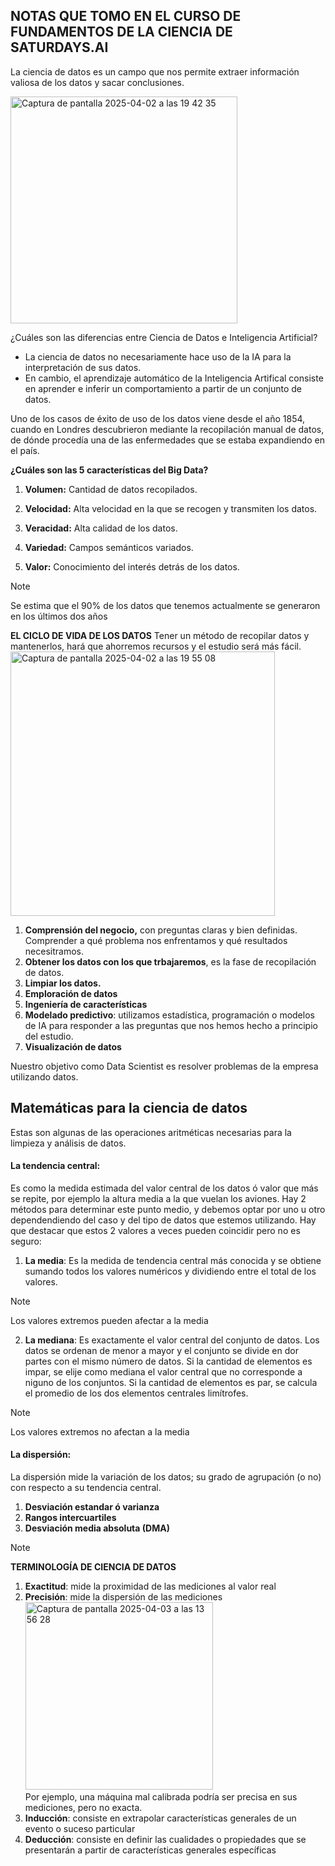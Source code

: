 ## NOTAS QUE TOMO EN EL CURSO DE FUNDAMENTOS DE LA CIENCIA DE SATURDAYS.AI

La ciencia de datos es un campo que nos permite extraer información valiosa de los datos y sacar conclusiones.

<img width="363" alt="Captura de pantalla 2025-04-02 a las 19 42 35" src="https://github.com/user-attachments/assets/31492598-befb-4064-b240-8dc8f247bada" />

¿Cuáles son las diferencias entre Ciencia de Datos e Inteligencia Artificial?
- La ciencia de datos no necesariamente hace uso de la IA para la interpretación de sus datos.
- En cambio, el aprendizaje automático de la Inteligencia Artifical consiste en aprender e inferir un comportamiento a partir de un conjunto de datos.

Uno de los casos de éxito de uso de los datos viene desde el año 1854, cuando en Londres descubrieron mediante la recopilación manual de datos, de dónde procedía una de las enfermedades que se estaba expandiendo en el país.

**¿Cuáles son las 5 características del Big Data?** <br>
1. **Volumen:** Cantidad de datos recopilados.

2. **Velocidad:** Alta velocidad en la que se recogen y transmiten los datos.

3. **Veracidad:** Alta calidad de los datos.

4. **Variedad:** Campos semánticos variados.

5. **Valor:** Conocimiento del interés detrás de los datos.

> [!NOTE]
>
> Se estima que el 90% de los datos que tenemos actualmente se generaron en los últimos dos años

**EL CICLO DE VIDA DE LOS DATOS**
Tener un método de recopilar datos y mantenerlos, hará que ahorremos recursos y el estudio será más fácil.
<img width="423" alt="Captura de pantalla 2025-04-02 a las 19 55 08" src="https://github.com/user-attachments/assets/a8b918db-caf7-4be2-9076-09aaf7edef10" />
1. **Comprensión del negocio,** con preguntas claras y bien definidas. Comprender a qué problema nos enfrentamos y qué resultados necesitramos.
2. **Obtener los datos con los que trbajaremos**, es la fase de recopilación de datos.
3. **Limpiar los datos.**
4. **Emploración de datos**
5. **Ingeniería de características**
6. **Modelado predictivo**: utilizamos estadística, programación o modelos de IA para responder a las preguntas que nos hemos hecho a principio del estudio.
7. **Visualización de datos**

Nuestro objetivo como Data Scientist es resolver problemas de la empresa utilizando datos.

## Matemáticas para la ciencia de datos
Estas son algunas de las operaciones aritméticas necesarias para la limpieza y análisis de datos.

#### La tendencia central:
Es como la medida estimada del valor central de los datos ó valor que más se repite, por ejemplo la altura media a la que vuelan los aviones. Hay 2 métodos para determinar este punto medio, y debemos optar por uno u otro dependendiendo del caso y del tipo de datos que estemos utilizando. Hay que destacar que estos 2 valores a veces pueden coincidir pero no es seguro:
1. **La media**: Es la medida de tendencia central más conocida y se obtiene sumando todos los valores numéricos y dividiendo entre el total de los valores.

> [!NOTE]
>
> Los valores extremos pueden afectar a la media

2. **La mediana**: Es exactamente el valor central del conjunto de datos. Los datos se ordenan de menor a mayor y el conjunto se divide en dor partes con el mismo número de datos. Si la cantidad de elementos es impar, se elije como mediana el valor central que no corresponde a niguno de los conjuntos. Si la cantidad de elementos es par, se calcula el promedio de los dos elementos centrales limítrofes.

> [!NOTE]
>
> Los valores extremos no afectan a la media

#### La dispersión:
La dispersión mide la variación de los datos; su grado de agrupación (o no) con respecto a su tendencia central.

1. **Desviación estandar ó varianza**
2. **Rangos intercuartiles**
3. **Desviación media absoluta (DMA)**

> [!NOTE]
> **TERMINOLOGÍA DE CIENCIA DE DATOS**
> 1. **Exactitud**: mide la proximidad de las mediciones al valor real
> 2. **Precisión**: mide la dispersión de las mediciones
<img width="300" alt="Captura de pantalla 2025-04-03 a las 13 56 28" src="https://github.com/user-attachments/assets/b903993e-b1ae-4ab0-8e73-e7ac3cacfbc9" /><br>
Por ejemplo, una máquina mal calibrada podría ser precisa en sus mediciones, pero no exacta.
> 3. **Inducción**: consiste en extrapolar características generales de un evento o suceso particular
> 4. **Deducción**: consiste en definir las cualidades o propiedades que se presentarán a partir de características generales específicas







